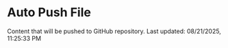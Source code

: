 # Auto Push File

Content that will be pushed to GitHub repository.
Last updated: 08/21/2025, 11:25:33 PM